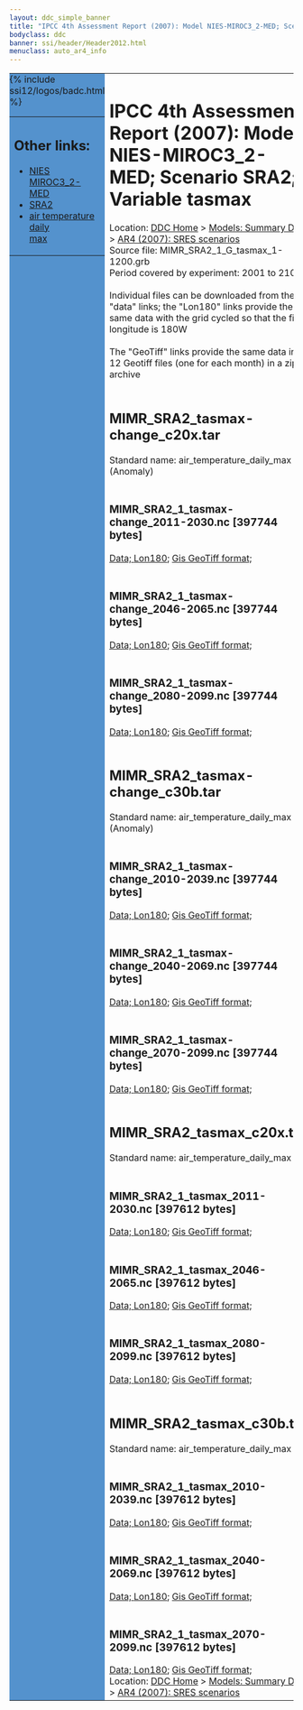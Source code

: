 ```yaml
---
layout: ddc_simple_banner
title: "IPCC 4th Assessment Report (2007): Model NIES-MIROC3_2-MED; Scenario SRA2; Variable tasmax"
bodyclass: ddc
banner: ssi/header/Header2012.html
menuclass: auto_ar4_info
---
```



<table width="100%" border="0" cellspacing="0" cellpadding="0" style="border-collapse: collapse;">
<tr style="margin:0;padding:0;border:0;">
<td style="margin:0;padding:0;border:0;height:1pt;width:150pt;background:#5492CD;" valign="top" >

<div id="lh-col2" class="auto_ar4_info">
<table class="menumain" bgcolor="#5492CD" cellspacing="0" width="100%" border="0">
<tr><td>
<h2> Other links:</h2>
<ul>
<li><a href="/auto/ar4/model-NIES-MIROC3_2-MED.html">NIES<br/>MIROC3_2-MED</a></li>
<li><a href="/auto/ar4/scenario-SRA2.html">SRA2</a></li>
<li><a href="/auto/ar4/var-air_temperature_daily_max.html">air temperature daily<br/> max</a></li>
</ul>
</td></tr>
{% include ssi12/logos/badc.html %}
</table>
</div>
</td>
<td><h1>IPCC 4th Assessment Report (2007): Model NIES-MIROC3_2-MED; Scenario SRA2; Variable tasmax</h1>

<!-- Breadcrumb1 -->
<div id="breadcrumb1" align="left">
Location: <a href="/index.html">DDC Home</a> > <a href="/sim/gcm_clim/">Models: Summary Data</a>
> <a href="/sim/gcm_clim/SRES_AR4/index.html">AR4 (2007): SRES scenarios</a>
</div>
<!-- End of Breadcrumb1 -->Source file: MIMR_SRA2_1_G_tasmax_1-1200.grb
<br/>
Period covered by experiment: 2001 to 2100<br/>
<br/>Individual files can be downloaded from the "data" links; the "Lon180" links provide the same data
         with the grid cycled so that the first longitude is 180W<br/>
<br/>The "GeoTiff" links provide the same data in 12 Geotiff files (one for each month)
          in a zip archive<br/>
<br/><h2>MIMR_SRA2_tasmax-change_c20x.tar</h2>
Standard name: air_temperature_daily_max (Anomaly)<br>
<br/><h3>MIMR_SRA2_1_tasmax-change_2011-2030.nc [397744 bytes]</h3>
<a href="http://apps.ipcc-data.org/cgi-bin/downl/ar4_nc/tasmax/MIMR_SRA2_1_tasmax-change_2011-2030.nc">Data; </a><a href="http://apps.ipcc-data.org/cgi-bin/downl/ar4_nc/tasmax/MIMR_SRA2_1_tasmax-change_2011-2030.cyto180.nc"> Lon180</a>; <a href="/cgi-bin/downl/ar4_tif/tasmax/MIMR_SRA2_1_tasmax-change_2011-2030.zip">Gis GeoTiff format; </a><br/>
<br/><h3>MIMR_SRA2_1_tasmax-change_2046-2065.nc [397744 bytes]</h3>
<a href="http://apps.ipcc-data.org/cgi-bin/downl/ar4_nc/tasmax/MIMR_SRA2_1_tasmax-change_2046-2065.nc">Data; </a><a href="http://apps.ipcc-data.org/cgi-bin/downl/ar4_nc/tasmax/MIMR_SRA2_1_tasmax-change_2046-2065.cyto180.nc"> Lon180</a>; <a href="/cgi-bin/downl/ar4_tif/tasmax/MIMR_SRA2_1_tasmax-change_2046-2065.zip">Gis GeoTiff format; </a><br/>
<br/><h3>MIMR_SRA2_1_tasmax-change_2080-2099.nc [397744 bytes]</h3>
<a href="http://apps.ipcc-data.org/cgi-bin/downl/ar4_nc/tasmax/MIMR_SRA2_1_tasmax-change_2080-2099.nc">Data; </a><a href="http://apps.ipcc-data.org/cgi-bin/downl/ar4_nc/tasmax/MIMR_SRA2_1_tasmax-change_2080-2099.cyto180.nc"> Lon180</a>; <a href="/cgi-bin/downl/ar4_tif/tasmax/MIMR_SRA2_1_tasmax-change_2080-2099.zip">Gis GeoTiff format; </a><br/>
<br/><h2>MIMR_SRA2_tasmax-change_c30b.tar</h2>
Standard name: air_temperature_daily_max (Anomaly)<br>
<br/><h3>MIMR_SRA2_1_tasmax-change_2010-2039.nc [397744 bytes]</h3>
<a href="http://apps.ipcc-data.org/cgi-bin/downl/ar4_nc/tasmax/MIMR_SRA2_1_tasmax-change_2010-2039.nc">Data; </a><a href="http://apps.ipcc-data.org/cgi-bin/downl/ar4_nc/tasmax/MIMR_SRA2_1_tasmax-change_2010-2039.cyto180.nc"> Lon180</a>; <a href="/cgi-bin/downl/ar4_tif/tasmax/MIMR_SRA2_1_tasmax-change_2010-2039.zip">Gis GeoTiff format; </a><br/>
<br/><h3>MIMR_SRA2_1_tasmax-change_2040-2069.nc [397744 bytes]</h3>
<a href="http://apps.ipcc-data.org/cgi-bin/downl/ar4_nc/tasmax/MIMR_SRA2_1_tasmax-change_2040-2069.nc">Data; </a><a href="http://apps.ipcc-data.org/cgi-bin/downl/ar4_nc/tasmax/MIMR_SRA2_1_tasmax-change_2040-2069.cyto180.nc"> Lon180</a>; <a href="/cgi-bin/downl/ar4_tif/tasmax/MIMR_SRA2_1_tasmax-change_2040-2069.zip">Gis GeoTiff format; </a><br/>
<br/><h3>MIMR_SRA2_1_tasmax-change_2070-2099.nc [397744 bytes]</h3>
<a href="http://apps.ipcc-data.org/cgi-bin/downl/ar4_nc/tasmax/MIMR_SRA2_1_tasmax-change_2070-2099.nc">Data; </a><a href="http://apps.ipcc-data.org/cgi-bin/downl/ar4_nc/tasmax/MIMR_SRA2_1_tasmax-change_2070-2099.cyto180.nc"> Lon180</a>; <a href="/cgi-bin/downl/ar4_tif/tasmax/MIMR_SRA2_1_tasmax-change_2070-2099.zip">Gis GeoTiff format; </a><br/>
<br/><h2>MIMR_SRA2_tasmax_c20x.tar</h2>
Standard name: air_temperature_daily_max<br>
<br/><h3>MIMR_SRA2_1_tasmax_2011-2030.nc [397612 bytes]</h3>
<a href="http://apps.ipcc-data.org/cgi-bin/downl/ar4_nc/tasmax/MIMR_SRA2_1_tasmax_2011-2030.nc">Data; </a><a href="http://apps.ipcc-data.org/cgi-bin/downl/ar4_nc/tasmax/MIMR_SRA2_1_tasmax_2011-2030.cyto180.nc"> Lon180</a>; <a href="/cgi-bin/downl/ar4_tif/tasmax/MIMR_SRA2_1_tasmax_2011-2030.zip">Gis GeoTiff format; </a><br/>
<br/><h3>MIMR_SRA2_1_tasmax_2046-2065.nc [397612 bytes]</h3>
<a href="http://apps.ipcc-data.org/cgi-bin/downl/ar4_nc/tasmax/MIMR_SRA2_1_tasmax_2046-2065.nc">Data; </a><a href="http://apps.ipcc-data.org/cgi-bin/downl/ar4_nc/tasmax/MIMR_SRA2_1_tasmax_2046-2065.cyto180.nc"> Lon180</a>; <a href="/cgi-bin/downl/ar4_tif/tasmax/MIMR_SRA2_1_tasmax_2046-2065.zip">Gis GeoTiff format; </a><br/>
<br/><h3>MIMR_SRA2_1_tasmax_2080-2099.nc [397612 bytes]</h3>
<a href="http://apps.ipcc-data.org/cgi-bin/downl/ar4_nc/tasmax/MIMR_SRA2_1_tasmax_2080-2099.nc">Data; </a><a href="http://apps.ipcc-data.org/cgi-bin/downl/ar4_nc/tasmax/MIMR_SRA2_1_tasmax_2080-2099.cyto180.nc"> Lon180</a>; <a href="/cgi-bin/downl/ar4_tif/tasmax/MIMR_SRA2_1_tasmax_2080-2099.zip">Gis GeoTiff format; </a><br/>
<br/><h2>MIMR_SRA2_tasmax_c30b.tar</h2>
Standard name: air_temperature_daily_max<br>
<br/><h3>MIMR_SRA2_1_tasmax_2010-2039.nc [397612 bytes]</h3>
<a href="http://apps.ipcc-data.org/cgi-bin/downl/ar4_nc/tasmax/MIMR_SRA2_1_tasmax_2010-2039.nc">Data; </a><a href="http://apps.ipcc-data.org/cgi-bin/downl/ar4_nc/tasmax/MIMR_SRA2_1_tasmax_2010-2039.cyto180.nc"> Lon180</a>; <a href="/cgi-bin/downl/ar4_tif/tasmax/MIMR_SRA2_1_tasmax_2010-2039.zip">Gis GeoTiff format; </a><br/>
<br/><h3>MIMR_SRA2_1_tasmax_2040-2069.nc [397612 bytes]</h3>
<a href="http://apps.ipcc-data.org/cgi-bin/downl/ar4_nc/tasmax/MIMR_SRA2_1_tasmax_2040-2069.nc">Data; </a><a href="http://apps.ipcc-data.org/cgi-bin/downl/ar4_nc/tasmax/MIMR_SRA2_1_tasmax_2040-2069.cyto180.nc"> Lon180</a>; <a href="/cgi-bin/downl/ar4_tif/tasmax/MIMR_SRA2_1_tasmax_2040-2069.zip">Gis GeoTiff format; </a><br/>
<br/><h3>MIMR_SRA2_1_tasmax_2070-2099.nc [397612 bytes]</h3>
<a href="http://apps.ipcc-data.org/cgi-bin/downl/ar4_nc/tasmax/MIMR_SRA2_1_tasmax_2070-2099.nc">Data; </a><a href="http://apps.ipcc-data.org/cgi-bin/downl/ar4_nc/tasmax/MIMR_SRA2_1_tasmax_2070-2099.cyto180.nc"> Lon180</a>; <a href="/cgi-bin/downl/ar4_tif/tasmax/MIMR_SRA2_1_tasmax_2070-2099.zip">Gis GeoTiff format; </a><br/>
<!-- Breadcrumb2 -->
<div id="breadcrumb2" align="left">
Location: <a href="/index.html">DDC Home</a> > <a href="/sim/gcm_clim/">Models: Summary Data</a>
> <a href="/sim/gcm_clim/SRES_AR4/index.html">AR4 (2007): SRES scenarios</a>
</div>
<!-- End of Breadcrumb2 --></td></tr></table>
